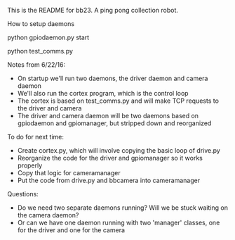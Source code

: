 
This is the README for bb23. A ping pong collection robot. 




How to setup daemons

python gpiodaemon.py start

python test_comms.py

Notes from 6/22/16:
* On startup we'll run two daemons, the driver daemon and camera daemon
* We'll also run the cortex program, which is the control loop
* The cortex is based on test_comms.py and will make TCP requests to the driver and camera
* The driver and camera daemon will be two daemons based on gpiodaemon and gpiomanager, but stripped down and reorganized

To do for next time:
* Create cortex.py, which will involve copying the basic loop of drive.py
* Reorganize the code for the driver and gpiomanager so it works properly
* Copy that logic for cameramanager
* Put the code from drive.py and bbcamera into cameramanager

Questions:
* Do we need two separate daemons running? Will we be stuck waiting on the camera daemon?
* Or can we have one daemon running with two 'manager' classes, one for the driver and one for the camera

